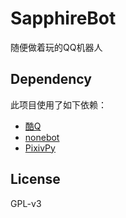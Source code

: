 # SapphireBot

随便做着玩的QQ机器人

## Dependency

此项目使用了如下依赖：

* [酷Q](https://cqp.cc/)
* [nonebot](https://github.com/richardchien/nonebot)
* [PixivPy](https://github.com/upbit/pixivpy)

## License

GPL-v3